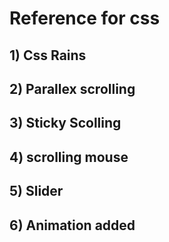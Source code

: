 # Reference for css
## 1) Css Rains
## 2) Parallex scrolling
## 3) Sticky Scolling
## 4) scrolling  mouse
## 5) Slider
## 6) Animation added
